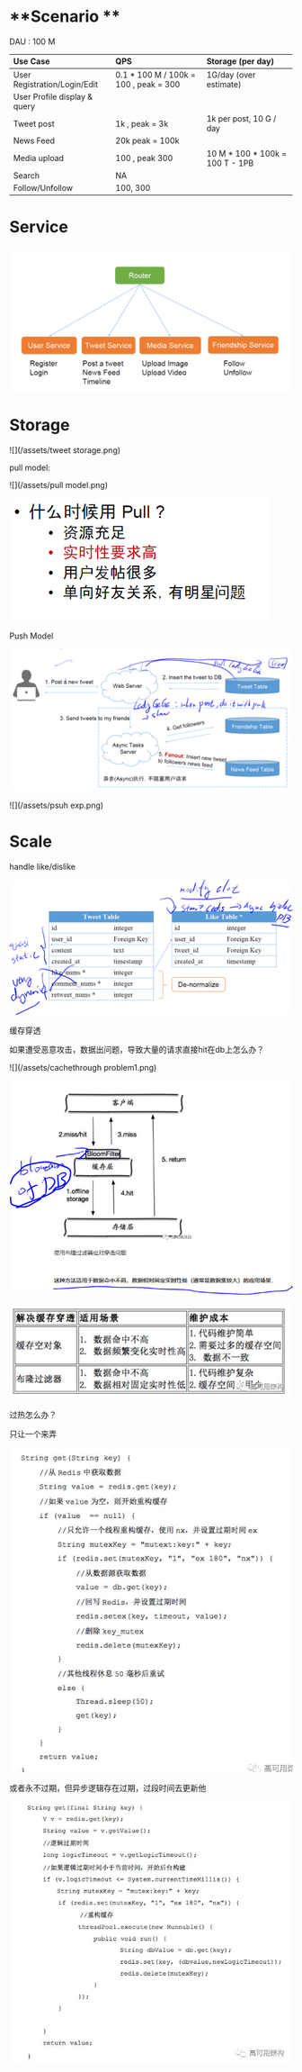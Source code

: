 

# **Scenario **

DAU : 100 M

| Use Case | QPS | Storage \(per day\) |
| :--- | :--- | :--- |
| User Registration/Login/Edit | 0.1 \* 100 M / 100k = 100 , peak = 300 | 1G/day \(over estimate\) |
| User Profile display & query |  |  |
| Tweet post | 1k , peak = 3k | 1k per post, 10 G / day |
| News Feed | 20k peak = 100k |  |
| Media upload | 100 , peak 300 | 10 M \* 100 \* 100k = 100 T - 1PB |
| Search | NA |  |
| Follow/Unfollow  | 100, 300 |  |



# Service



![](/assets/tweet.png) 

# Storage

![](/assets/tweet storage.png)

pull model:

![](/assets/pull model.png)

![](/assets/pullexp.png)



Push Model

![](/assets/pushModel.png)

![](/assets/psuh exp.png)



# Scale

handle like/dislike

![](/assets/likeunlike.png)

缓存穿透

如果遭受恶意攻击，数据出问题，导致大量的请求直接hit在db上怎么办？

![](/assets/cachethrough problem1.png)



![](/assets/cacheThroughIssue.png)

![](/assets/conc.png)



过热怎么办？

只让一个来弄

![](/assets/hotkey.png)



或者永不过期，但异步逻辑存在过期，过段时间去更新他

![](/assets/writeback.png)

